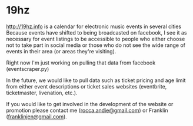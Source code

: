 # 19hz
http://19hz.info is a calendar for electronic music events in several cities
Because events have shifted to being broadcasted on facebook, I see it as necessary for
event listings to be accessible to people who either choose not to take part in social media
or those who do not see the wide range of events in their area (or areas they're visiting).

Right now I'm just working on pulling that data from facebook (eventscraper.py)

In the future, we would like to pull data such as ticket pricing and age limit from either event descriptions
or ticket sales websites (eventbrite, ticketmaster, livenation, etc.).

If you would like to get involved in the development of the website or promotion
please contact me (rocca.andie@gmail.com) or Franklin (franklinjen@gmail.com).
